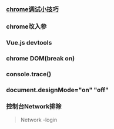 ### [chrome调试小技巧](https://zhuanlan.zhihu.com/p/80641572)
### chrome改入参
### Vue.js devtools
### chrome DOM(break on)
### console.trace()
### document.designMode="on" "off"
### 控制台Network排除
>Network -login